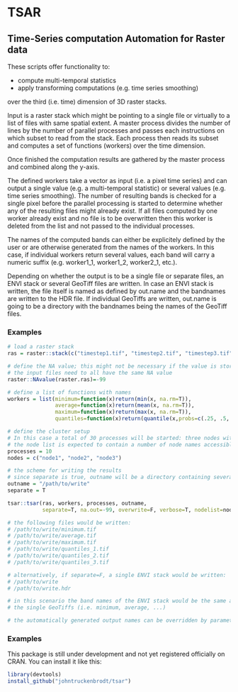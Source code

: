 # TSAR
## Time-Series computation Automation for Raster data
These scripts offer functionality to:
* compute multi-temporal statistics
* apply transforming computations (e.g. time series smoothing)

over the third (i.e. time) dimension of 3D raster stacks.

Input is a raster stack which might be pointing to a single file or virtually to a list of files with same spatial extent.
A master process divides the number of lines by the number of parallel processes and passes each instructions on which subset to read from the stack. Each process then reads its subset and computes a set of functions (workers) over the time dimension.

Once finished the computation results are gathered by the master process and combined along the y-axis.

The defined workers take a vector as input (i.e. a pixel time series) and can output a single value (e.g. a multi-temporal statistic) or several values (e.g. time series smoothing).
The number of resulting bands is checked for a single pixel before the parallel processing is started to determine whether any of the resulting files might already exist.
If all files computed by one worker already exist and no file is to be overwritten then this worker is deleted from the list and not passed to the individual processes.

The names of the computed bands can either be explicitely defined by the user or are otherwise generated from the names of the workers.
In this case, if individual workers return several values, each band will carry a numeric suffix (e.g. worker1_1, worker1_2, worker2_1, etc.).

Depending on whether the output is to be a single file or separate files, an ENVI stack or several GeoTiff files are written.
In case an ENVI stack is written, the file itself is named as defined by out.name and the bandnames are written to the HDR file.
If individual GeoTiffs are written, out.name is going to be a directory with the bandnames being the names of the GeoTiff files.

### Examples

```R
# load a raster stack
ras = raster::stack(c("timestep1.tif", "timestep2.tif", "timestep3.tif"))

# define the NA value; this might not be necessary if the value is stored in the files
# the input files need to all have the same NA value
raster::NAvalue(raster.ras)=-99

# define a list of functions with names
workers = list(minimum=function(x)return(min(x, na.rm=T)),
               average=function(x)return(mean(x, na.rm=T)),
               maximum=function(x)return(max(x, na.rm=T)),
               quantiles=function(x)return(quantile(x,probs=c(.25, .5, .75),na.rm=T,names=F))))

# define the cluster setup
# In this case a total of 30 processes will be started: three nodes with 10 processes each
# the node list is expected to contain a number of node names accessible via SSH without password
processes = 10
nodes = c("node1", "node2", "node3")

# the scheme for writing the results
# since separate is true, outname will be a directory containing several GeoTiff files
outname = "/path/to/write"
separate = T

tsar::tsar(ras, workers, processes, outname, 
           separate=T, na.out=-99, overwrite=F, verbose=T, nodelist=nodes)

# the following files would be written:
# /path/to/write/minimum.tif
# /path/to/write/average.tif
# /path/to/write/maximum.tif
# /path/to/write/quantiles_1.tif
# /path/to/write/quantiles_2.tif
# /path/to/write/quantiles_3.tif

# alternatively, if separate=F, a single ENVI stack would be written:
# /path/to/write
# /path/to/write.hdr

# in this scenario the band names of the ENVI stack would be the same as the names of 
# the single GeoTiffs (i.e. minimum, average, ...)

# the automatically generated output names can be overridden by parameter out.bandnames in tsar::tsar
```

### Examples

This package is still under development and not yet registered officially on CRAN.
You can install it like this:
```R
library(devtools)
install_github("johntruckenbrodt/tsar")
```

